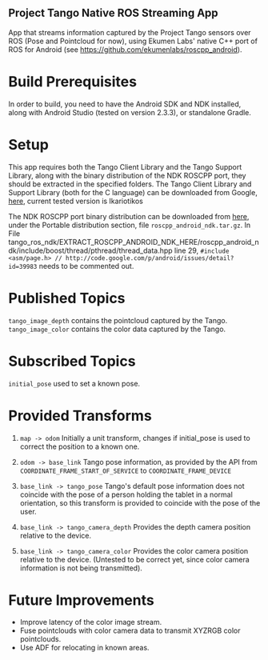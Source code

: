 ## Project Tango Native ROS Streaming App
App that streams information captured by the Project Tango sensors over ROS (Pose and Pointcloud for now), using Ekumen Labs' native C++ port of ROS for Android (see https://github.com/ekumenlabs/roscpp_android).

# Build Prerequisites
In order to build, you need to have the Android SDK and NDK installed, along with Android Studio (tested on version 2.3.3), or standalone Gradle. 

# Setup
This app requires both the Tango Client Library and the Tango Support Library, along with the binary distribution of the NDK ROSCPP port, they should be extracted in the specified folders. The Tango Client Library and Support Library (both for the C language) can be downloaded from Google, [here](https://developers.google.com/tango/downloads), current tested version is Ikariotikos

The NDK ROSCPP port binary distribution can be downloaded from [here](https://github.com/ekumenlabs/roscpp_android/releases), under the Portable distribution section, file `roscpp_android_ndk.tar.gz`.
In File tango_ros_ndk/EXTRACT_ROSCPP_ANDROID_NDK_HERE/roscpp_android_ndk/include/boost/thread/pthread/thread_data.hpp line 29, `#include <asm/page.h> // http://code.google.com/p/android/issues/detail?id=39983` needs to be commented out.


# Published Topics
`tango_image_depth` contains the pointcloud captured by the Tango.
`tango_image_color` contains the color data captured by the Tango.

# Subscribed Topics
`initial_pose` used to set a known pose. 

# Provided Transforms
1. `map -> odom` Initially a unit transform, changes if initial_pose is used to correct the position to a known one.

2. `odom -> base_link` Tango pose information, as provided by the API from `COORDINATE_FRAME_START_OF_SERVICE` to `COORDINATE_FRAME_DEVICE`

3. `base_link -> tango_pose` Tango's default pose information does not coincide with the pose of a person holding the tablet in a normal orientation, so this transform is provided to coincide with the pose of the user.

4. `base_link -> tango_camera_depth` Provides the depth camera position relative to the device.

5. `base_link -> tango_camera_color` Provides the color camera position relative to the device. (Untested to be correct yet, since color camera information is not being transmitted).

# Future Improvements
- Improve latency of the color image stream.
- Fuse pointclouds with color camera data to transmit XYZRGB color pointclouds.
- Use ADF for relocating in known areas.

